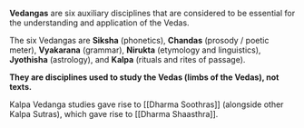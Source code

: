 **Vedangas** are six auxiliary disciplines that are considered to be essential for the understanding and application of the Vedas.

The six Vedangas are **Siksha** (phonetics), **Chandas** (prosody / poetic meter), **Vyakarana** (grammar), **Nirukta** (etymology and linguistics), **Jyothisha** (astrology), and **Kalpa** (rituals and rites of passage).

**They are disciplines used to study the Vedas (limbs of the Vedas), not texts.**

Kalpa Vedanga studies gave rise to [[Dharma Soothras]] (alongside other Kalpa Sutras), which gave rise to [[Dharma Shaasthra]].